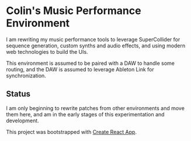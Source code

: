 # Colin's Music Performance Environment
I am rewriting my music performance tools to leverage SuperCollider for sequence generation, custom synths and audio effects, and using modern web technologies to build the UIs.

This environment is assumed to be paired with a DAW to handle some routing, and the DAW is assumed to leverage Ableton Link for synchronization.

## Status
I am only beginning to rewrite patches from other environments and move them here, and am in the early stages of this experimentation and development.


This project was bootstrapped with [Create React App](https://github.com/facebookincubator/create-react-app).
